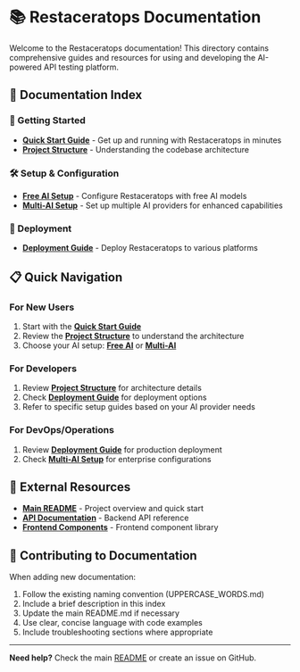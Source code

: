# 📚 Restaceratops Documentation

Welcome to the Restaceratops documentation! This directory contains comprehensive guides and resources for using and developing the AI-powered API testing platform.

## 📖 Documentation Index

### 🚀 Getting Started
- **[Quick Start Guide](QUICK_START.md)** - Get up and running with Restaceratops in minutes
- **[Project Structure](PROJECT_STRUCTURE.md)** - Understanding the codebase architecture

### 🛠️ Setup & Configuration
- **[Free AI Setup](FREE_AI_SETUP.md)** - Configure Restaceratops with free AI models
- **[Multi-AI Setup](MULTI_AI_SETUP.md)** - Set up multiple AI providers for enhanced capabilities

### 🚀 Deployment
- **[Deployment Guide](DEPLOYMENT_GUIDE.md)** - Deploy Restaceratops to various platforms

## 📋 Quick Navigation

### For New Users
1. Start with the **[Quick Start Guide](QUICK_START.md)**
2. Review the **[Project Structure](PROJECT_STRUCTURE.md)** to understand the architecture
3. Choose your AI setup: **[Free AI](FREE_AI_SETUP.md)** or **[Multi-AI](MULTI_AI_SETUP.md)**

### For Developers
1. Review **[Project Structure](PROJECT_STRUCTURE.md)** for architecture details
2. Check **[Deployment Guide](DEPLOYMENT_GUIDE.md)** for deployment options
3. Refer to specific setup guides based on your AI provider needs

### For DevOps/Operations
1. Review **[Deployment Guide](DEPLOYMENT_GUIDE.md)** for production deployment
2. Check **[Multi-AI Setup](MULTI_AI_SETUP.md)** for enterprise configurations

## 🔗 External Resources

- **[Main README](../README.md)** - Project overview and quick start
- **[API Documentation](../backend/api/)** - Backend API reference
- **[Frontend Components](../frontend/src/)** - Frontend component library

## 📝 Contributing to Documentation

When adding new documentation:

1. Follow the existing naming convention (UPPERCASE_WORDS.md)
2. Include a brief description in this index
3. Update the main README.md if necessary
4. Use clear, concise language with code examples
5. Include troubleshooting sections where appropriate

---

**Need help?** Check the main [README](../README.md) or create an issue on GitHub. 